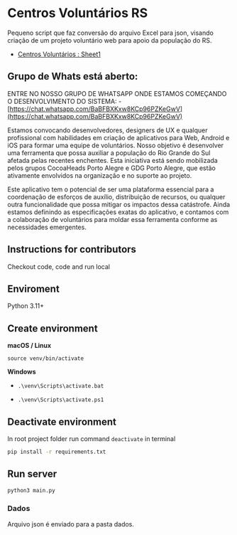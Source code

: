 # Centros Voluntários RS

Pequeno script que faz conversão do arquivo Excel para json, visando criação de um projeto voluntário web para apoio da população do RS.

- [Centros Voluntários : Sheet1](https://docs.google.com/spreadsheets/d/1zaYIEfmbtOTrKCqwecS9w0mwgUzIqpB-ujf15lQ_L_8/htmlview?usp=sharing&fbclid=PAZXh0bgNhZW0CMTEAAaYHymV_Sf9HFZhW6ONXeE7dHyxaWJhGCDO7CZeoOZdxbSpaB0R5u3H45rI_aem_ASqbWag7auc-OycH9NDQ3O7I0bIFzISR9xrt_1hSD18otUW0xFXEBH2HeKbmFnYtlAidqCsql5cGzFv_BM_BozSJ)

## Grupo de Whats está aberto: 

ENTRE NO NOSSO GRUPO DE WHATSAPP ONDE ESTAMOS COMEÇANDO O DESENVOLVIMENTO DO SISTEMA: -[https://chat.whatsapp.com/BaBFBXKxw8KCp96PZKeGwV](https://chat.whatsapp.com/BaBFBXKxw8KCp96PZKeGwV)

Estamos convocando desenvolvedores, designers de UX e qualquer profissional com habilidades em criação de aplicativos para Web, Android e iOS para formar uma equipe de voluntários. Nosso objetivo é desenvolver uma ferramenta que possa auxiliar a população do Rio Grande do Sul afetada pelas recentes enchentes. Esta iniciativa está sendo mobilizada pelos grupos CocoaHeads Porto Alegre e GDG Porto Alegre, que estão ativamente envolvidos na organização e no suporte ao projeto.

Este aplicativo tem o potencial de ser uma plataforma essencial para a coordenação de esforços de auxílio, distribuição de recursos, ou qualquer outra funcionalidade que possa mitigar os impactos dessa catástrofe. Ainda estamos definindo as especificações exatas do aplicativo, e contamos com a colaboração de voluntários para moldar essa ferramenta conforme as necessidades emergentes.


## Instructions for contributors

Checkout code, code and run local

## Enviroment

Python 3.11+

## Create environment

**macOS / Linux**

`source venv/bin/activate` 

**Windows**

- `.\venv\Scripts\activate.bat`

- `.\venv\Scripts\activate.ps1`

## Deactivate environment

In root project folder run command `deactivate` in terminal

```bash
pip install -r requirements.txt
```

## Run server

```bash
python3 main.py
```

### Dados

Arquivo json é enviado para a pasta dados.
